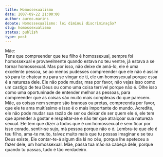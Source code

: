 ```yaml
---
title: Homossexualismo
date: 2007-09-22 21:00:00
author: aureo.marins
debate: Homossexualismo: lei diminui discriminação?
slug: homossexualismo
status: publish 
type: post
---
```


Mãe:  
Tens que compreender que teu filho é homossexual, sempre foi homossexual e provavelmente quando estava no teu ventre, já estava a se tornar homossexual. Mas por isso, não deixe de amá-lo, ele é uma excelente pessoa, se ao menos pudesses compreender que ele não é assim só para te chatear ou para se vingar de ti, ele um homossexual porque essa é a natureza dele. Ele não pode mudar, mas por favor, não vejas isso como um castigo de teu Deus ou como uma coisa terrível porque não é. Olhe isso como uma oportuninade de entender melhor as pessoas, para compreender que as coisas são muito mais complexas do que parecem. Mãe, as coisas nem sempre são brancas ou pretas, compreenda por favor, que ele te ama muitíssimo e isso é o mais importante do mundo. Acredite, ele não pode mudar sua razão de ser ou deixar de ser quem ele é, ele tem que aprender a gostar e respeitar-se e não ter que atraiçoar sua natureza sexual. Ele tem que dizer a todos que é um homossexual e sem ficar por isso corado, sentir-se sujo, má pessoa porque não o é. Lembra-te que ele é teu filho, ama-te muito, talvez muito mais que tu possas imaginar e se teu Deus existe, Ele contar-te-á algum dia lá no céu, porque lhe apeteceu a fazer dele, um homossexual. Mãe, passa tua mão na cabeça dele, porque quando tu passas, tudo é tão verdadeiro.
